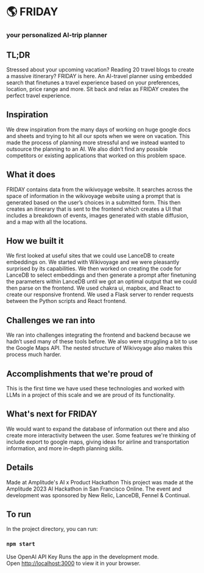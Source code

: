 # 🌎 FRIDAY

### your personalized AI-trip planner

## TL;DR
Stressed about your upcoming vacation? Reading 20 travel blogs to create a massive itinerary? FRIDAY is here. An AI-travel planner using embedded search that finetunes a travel experience based on your preferences, location, price range and more. Sit back and relax as FRIDAY creates the perfect travel experience.

## Inspiration
We drew inspiration from the many days of working on huge google docs and sheets and trying to hit all our spots when we were on vacation. This made the process of planning more stressful and we instead wanted to outsource the planning to an AI. We also didn’t find any possible competitors or existing applications that worked on this problem space.

## What it does
FRIDAY contains data from the wikivoyage website. It searches across the space of information in the wikivoyage website using a prompt that is generated based on the user’s choices in a submitted form. This then creates an itinerary that is sent to the frontend which creates a UI that includes a breakdown of events, images generated with stable diffusion, and a map with all the locations. 

## How we built it
We first looked at useful sites that we could use LanceDB to create embeddings on. We started with Wikivoyage and we were pleasantly surprised by its capabilities. We then worked on creating the code for LanceDB to select embeddings and then generate a prompt after finetuning the parameters within LanceDB until we got an optimal output that we could then parse on the frontend. We used chakra ui, mapbox, and  React to create our responsive frontend. We used a Flask server to render requests between the Python scripts and React frontend. 

## Challenges we ran into
We ran into challenges integrating the frontend and backend because we hadn’t used many of these tools before. We also were struggling a bit to use the Google Maps API. The nested structure of Wikivoyage also makes this process much harder.

## Accomplishments that we're proud of
This is the first time we have used these technologies and worked with LLMs in a project of this scale and we are proud of its functionality.

## What's next for FRIDAY 
We would want to expand the database of information out there and also create more interactivity between the user. Some features we're thinking of include export to google maps, giving ideas for airline and transportation information, and more in-depth planning skills.

## Details
Made at Amplitude's AI x Product Hackathon
This project was made at the Amplitude 2023 AI Hackathon in San Francisco Online. The event and development was sponsored by New Relic, LanceDB, Fennel & Continual.

## To run

In the project directory, you can run:

### `npm start`

Use OpenAI API Key
Runs the app in the development mode.\
Open [http://localhost:3000](http://localhost:3000) to view it in your browser.
